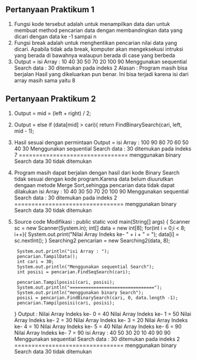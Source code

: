 ## Pertanyaan Praktikum 1

1. Fungsi kode tersebut adalah untuk menampilkan data dan untuk membuat method pencarian data dengan membandingkan data yang dicari dengan data ke -1 sampai n
2. Fungsi break adalah untuk menghentikan pencarian nilai data yang dicari. Apabila tidak ada break, komputer akan mengeksekusi intruksi yang berada di bawahnya walaupun berada di case yang berbeda
3. Output = 
isi Array : 
10 40 30 50 70 20 100 90 
Menggunakan sequential Search
data : 30 ditemukan pada indeks 2
Alasan : Program masih bisa berjalan Hasil yang dikeluarkan pun benar. Ini bisa terjadi karena isi dari array masih sama yaitu 8 

## Pertanyaan Praktikum 2

1. Output =
mid = (left + right) / 2;
2. Output =
else if (data[mid] > cari){
    return FindBinarySearch(cari, left, mid - 1);
3. Hasil sesuai dengan permintaan 
Output =
isi Array : 
100 90 80 70 60 50 40 30 
Menggunakan sequential Search
data : 30 ditemukan pada indeks 7
================================
menggunakan binary Search
data 30 tidak ditemukan 
4. Program masih dapat berjalan dengan hasil dari kode Binary Search tidak sesuai dengan kode program.Karena data belum diuurutkan dengaan metode Merge Sort,sehingga pencarian data tidak dapat dilakukan
isi Array : 
10 40 30 50 70 20 100 90 
Menggunakan sequential Search
data : 30 ditemukan pada indeks 2
================================
menggunakan binary Search
data 30 tidak ditemukan
5. Source code Modifikasi : 
public static void main(String[] args) {
        Scanner sc = new Scanner(System.in);
        int[] data = new int[8];
        for(int i = 0;i < 8; i++){
            System.out.print("Nilai Array Indeks ke- " + i + " = ");
            data[i] = sc.nextInt();
        } 
        Searching2 pencarian = new Searching2(data, 8);
        
        System.out.println("isi Array : ");
        pencarian.TampilData();
        int cari = 30;
        System.out.println("Menggunakan sequential Search");
        int posisi = pencarian.FindSeqSearch(cari);
        
        pencarian.Tampilposisi(cari, posisi);
        System.out.println("================================");
        System.out.println("menggunakan binary Search");
        posisi = pencarian.FindBinarySearch(cari, 0, data.length -1);
        pencarian.Tampilposisi(cari, posisi);
    }
Output :
Nilai Array Indeks ke- 0 = 40
Nilai Array Indeks ke- 1 = 50
Nilai Array Indeks ke- 2 = 30
Nilai Array Indeks ke- 3 = 20
Nilai Array Indeks ke- 4 = 10
Nilai Array Indeks ke- 5 = 40
Nilai Array Indeks ke- 6 = 90
Nilai Array Indeks ke- 7 = 90
isi Array : 
40 50 30 20 10 40 90 90 
Menggunakan sequential Search
data : 30 ditemukan pada indeks 2
================================
menggunakan binary Search
data 30 tidak ditemukan
